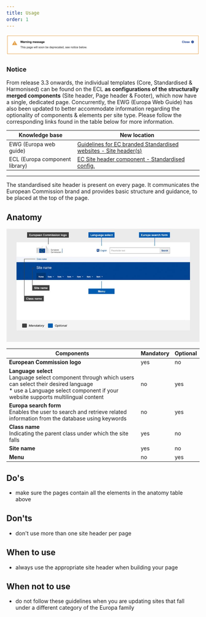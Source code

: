 ```yaml
---
title: Usage
order: 1
---
```

![](/cms-images/soon-to-be-deprecated-image.png)

### Notice

From release 3.3 onwards, the individual templates (Core, Standardised & Harmonised) can be found on the ECL **as configurations of the structurally merged components** (Site header, Page header & Footer), which now have a single, dedicated page. Concurrently, the EWG (Europa Web Guide) has also been updated to better accommodate information regarding the optionality of components & elements per site type. Please follow the corresponding links found in the table below for more information.

| Knowledge base                 | New location                                                                                                                                            |
| ------------------------------ | ------------------------------------------------------------------------------------------------------------------------------------------------------- |
| EWG (Europa web guide)         | [Guidelines for EC branded Standardised websites - Site header(s)](https://wikis.ec.europa.eu/display/WEBGUIDE/EC+branded+standardised+websites+design) |
| ECL (Europa component library) | [EC Site header component - Standardised config.](https://ec.europa.eu/component-library/ec/components/site-wide/site-header/code/)                     |

---

The standardised site header is present on every page. It communicates the European Commission brand and provides basic structure and guidance, to be placed at the top of the page.

## Anatomy

![](/cms-images/standardised-site-header.png)

| Components                                                                                                                                                                                     | Mandatory | Optional |
| ---------------------------------------------------------------------------------------------------------------------------------------------------------------------------------------------- | --------- | -------- |
| **European Commission logo**                                                                                                                                                                   | yes       | no       |
| **Language select**<br />Language select component through which users can select their desired language<br />\* use a Language select component if your website supports multilingual content | no        | yes      |
| **Europa search form**<br />Enables the user to search and retrieve related information from the database using keywords                                                                       | no        | yes      |
| **Class name**<br />Indicating the parent class under which the site falls                                                                                                                     | yes       | no       |
| **Site name**                                                                                                                                                                                  | yes       | no       |
| **Menu**                                                                                                                                                                                       | no        | yes      |

## Do's

- make sure the pages contain all the elements in the anatomy table above

## Don'ts

- don't use more than one site header per page

## When to use

- always use the appropriate site header when building your page

## When not to use

- do not follow these guidelines when you are updating sites that fall under a different category of the Europa family
